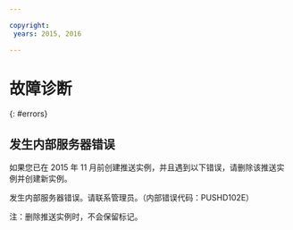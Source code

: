 ```yaml
---

copyright:
 years: 2015, 2016

---
```


# 故障诊断
{: #errors}


## 发生内部服务器错误
如果您已在 2015 年 11 月前创建推送实例，并且遇到以下错误，请删除该推送实例并创建新实例。  

发生内部服务器错误。请联系管理员。（内部错误代码：PUSHD102E）

注：删除推送实例时，不会保留标记。

